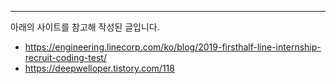 
---
아래의 사이트를 참고해 작성된 글입니다.
- https://engineering.linecorp.com/ko/blog/2019-firsthalf-line-internship-recruit-coding-test/
- https://deepwelloper.tistory.com/118